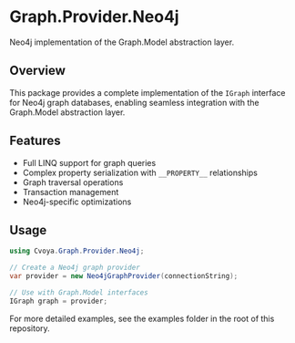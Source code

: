 # Graph.Provider.Neo4j

Neo4j implementation of the Graph.Model abstraction layer.

## Overview

This package provides a complete implementation of the `IGraph` interface for Neo4j graph databases, enabling seamless integration with the Graph.Model abstraction layer.

## Features

- Full LINQ support for graph queries
- Complex property serialization with `__PROPERTY__` relationships  
- Graph traversal operations
- Transaction management
- Neo4j-specific optimizations

## Usage

```csharp
using Cvoya.Graph.Provider.Neo4j;

// Create a Neo4j graph provider
var provider = new Neo4jGraphProvider(connectionString);

// Use with Graph.Model interfaces
IGraph graph = provider;
```

For more detailed examples, see the examples folder in the root of this repository.
